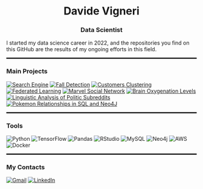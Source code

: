 <h1 align="center">Davide Vigneri </h1>

<h3 align="center">Data Scientist</h3>

I started my data science career in 2022, and the repositories you find on this GitHub are the results of my ongoing efforts in this field.

<!--
<div align="center">
 <img src="" width=600 />
</div> -->
<hr style="border: 1px solid #000; margin: 10px 0;">

### Main Projects
	

[![Search Engine](https://img.shields.io/badge/Search%20Engine-4285F4?style=for-the-badge&logo=roamresearch)](https://github.com/VigneriDavide/Search-Engine-for-Travelers)
[![Fall Detection](https://img.shields.io/badge/Fall%20Detection-428813?style=for-the-badge&logo=gamebanana)](https://github.com/VigneriDavide/Fall_or_not_to_fall)
[![Customers Clustering](https://img.shields.io/badge/Customers%20Clustering-9A8555?style=for-the-badge&logo=clion)](https://github.com/VigneriDavide/Clustering-Bank-Customers)
[![Federated Learning](https://img.shields.io/badge/Federated%20Learning-A100FF?style=for-the-badge&logo=awsorganizations)](https://github.com/VigneriDavide/federated-learning-framework-analysis)
[![Marvel Social Network](https://img.shields.io/badge/Marvel%20Social%20Network-FF2D20?style=for-the-badge&logo=marvelapp)](https://github.com/VigneriDavide/Marvel-Social-Network
)
[![Brain Oxygenation Levels ](https://img.shields.io/badge/Brain%20Oxygenation%20Levels-002157?style=for-the-badge&logo=neutralinojs)](https://github.com/VigneriDavide/ASD-brain-oxygenation-Analysis)
[![Linguistic Analysis of Politic Subreddits](https://img.shields.io/badge/Linguistic%20Analysis%20of%20Politic%20Subreddits-white?style=for-the-badge&logo=reddit&labelColor=white&color=lightgray)](https://github.com/VigneriDavide/)
[![Pokemon Relationships in SQL and Neo4J](https://img.shields.io/badge/Pokemon%20Relationships%20in%20SQL%20and%20Neo4J-black?style=flat-square&logo=pok%C3%A9mon&logoColor=red&labelColor=white&color=white)](https://github.com/VigneriDavide/)




<hr style="border: 1px solid #000; margin: 10px 0;">


### Tools

![Python](https://img.shields.io/badge/Python-3776AB?style=for-the-badge&logo=python&logoColor=yellow)
![TensorFlow](https://img.shields.io/badge/TensorFlow-FF6F00?style=for-the-badge&logo=tensorflow&logoColor=white)
![Pandas](https://img.shields.io/badge/Pandas-150458?style=for-the-badge&logo=pandas&logoColor=white)
![RStudio](https://img.shields.io/badge/RStudio-75AADB?style=for-the-badge&logo=rstudio&logoColor=white)
![MySQL](https://img.shields.io/badge/MySQL-4479A1?style=for-the-badge&logo=mysql&logoColor=white)
![Neo4j](https://img.shields.io/badge/Neo4j-008CC1?style=for-the-badge&logo=neo4j&logoColor=white)
![AWS](https://img.shields.io/badge/AWS-232F3E?style=for-the-badge&logo=amazon-aws&logoColor=FF9900)
![Docker](https://img.shields.io/badge/Docker-2496ED?style=for-the-badge&logo=docker&logoColor=white)


<hr style="border: 1px solid #000; margin: 10px 0;">



### My Contacts

[![Gmail](https://img.shields.io/badge/gmail-D14836?style=for-the-badge&logo=gmail&logoColor=white)](mailto:davidevigneri00@gmail.com)
[![LinkedIn](https://img.shields.io/badge/linkedin-%230077B5.svg?style=for-the-badge&logo=linkedin&logoColor=white)](https://www.linkedin.com/in/davide-vigneri-59a56021a/)

